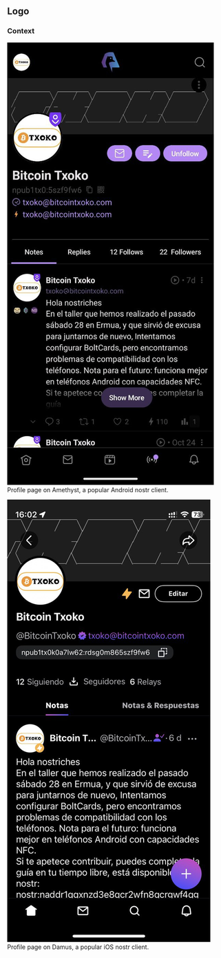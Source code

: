 ## Logo

### Context

![Amethyst Profile](/images/amethyst-profile.jpeg)  
Profile page on Amethyst, a popular Android nostr client. 

![Damus Profile](/images/damus-profile.jpeg)  
Profile page on Damus, a popular iOS nostr client. 

